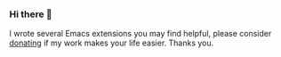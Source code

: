 ### Hi there 👋

I wrote several Emacs extensions you may find helpful, please consider [donating](https://www.paypal.me/tvolpiatto) if my work makes your life easier.  Thanks you.

<!--
**thierryvolpiatto/thierryvolpiatto** is a ✨ _special_ ✨ repository because its `README.md` (this file) appears on your GitHub profile.

Here are some ideas to get you started:

- 🔭 I’m currently working on ...
- 🌱 I’m currently learning ...
- 👯 I’m looking to collaborate on ...
- 🤔 I’m looking for help with ...
- 💬 Ask me about ...
- 📫 How to reach me: ...
- 😄 Pronouns: ...
- ⚡ Fun fact: ...
-->
